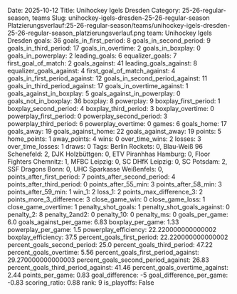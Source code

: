 Date: 2025-10-12
Title: Unihockey Igels Dresden
Category: 25-26-regular-season, teams
Slug: unihockey-igels-dresden-25-26-regular-season
Platzierungsverlauf:25-26-regular-season/teams/unihockey-igels-dresden-25-26-regular-season_platzierungsverlauf.png
team: Unihockey Igels Dresden
goals: 36
goals_in_first_period: 8
goals_in_second_period: 9
goals_in_third_period: 17
goals_in_overtime: 2
goals_in_boxplay: 0
goals_in_powerplay: 2
leading_goals: 6
equalizer_goals: 7
first_goal_of_match: 2
goals_against: 41
leading_goals_against: 8
equalizer_goals_against: 4
first_goal_of_match_against: 4
goals_in_first_period_against: 12
goals_in_second_period_against: 11
goals_in_third_period_against: 17
goals_in_overtime_against: 1
goals_against_in_boxplay: 5
goals_against_in_powerplay: 0
goals_not_in_boxplay: 36
boxplay: 8
powerplay: 9
boxplay_first_period: 1
boxplay_second_period: 4
boxplay_third_period: 3
boxplay_overtime: 0
powerplay_first_period: 0
powerplay_second_period: 3
powerplay_third_period: 6
powerplay_overtime: 0
games: 6
goals_home: 17
goals_away: 19
goals_against_home: 22
goals_against_away: 19
points: 5
home_points: 1
away_points: 4
wins: 0
over_time_wins: 2
losses: 3
over_time_losses: 1
draws: 0
Tags:  Berlin Rockets: 0,  Blau-Weiß 96 Schenefeld: 2,  DJK Holzbüttgen: 0,  ETV Piranhhas Hamburg: 0,  Floor Fighters Chemnitz: 1,  MFBC Leipzig: 0,  SC DHfK Leipzig: 0,  SC Potsdam: 2,  SSF Dragons Bonn: 0,  UHC Sparkasse Weißenfels: 0,
points_after_first_period: 7
points_after_second_period: 4
points_after_third_period: 0
points_after_55_min: 3
points_after_58_min: 3
points_after_59_min: 1
win_1: 2
loss_1: 2
points_max_difference_3: 2
points_more_3_difference: 3
close_game_win: 0
close_game_loss: 1
close_game_overtime: 1
penalty_shot_goals: 1
penalty_shot_goals_against: 0
penalty_2: 8
penalty_2and2: 0
penalty_10: 0
penalty_ms: 0
goals_per_game: 6.0
goals_against_per_game: 6.83
boxplay_per_game: 1.33
powerplay_per_game: 1.5
powerplay_efficiency: 22.220000000000002
boxplay_efficiency: 37.5
percent_goals_first_period: 22.220000000000002
percent_goals_second_period: 25.0
percent_goals_third_period: 47.22
percent_goals_overtime: 5.56
percent_goals_first_period_against: 29.270000000000003
percent_goals_second_period_against: 26.83
percent_goals_third_period_against: 41.46
percent_goals_overtime_against: 2.44
points_per_game: 0.83
goal_difference: -5
goal_difference_per_game: -0.83
scoring_ratio: 0.88
rank: 9
is_playoffs: False
